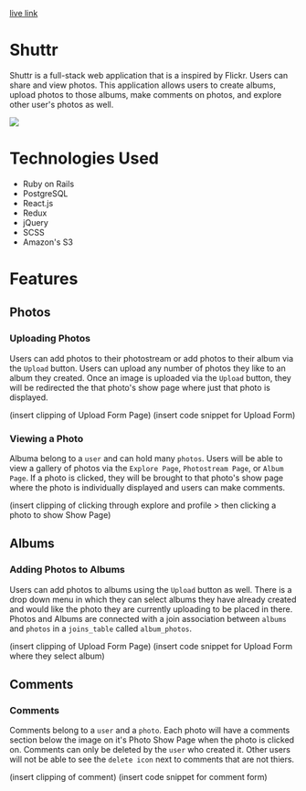 [live link](https://shuttr-1.herokuapp.com/#/)

# Shuttr

Shuttr is a full-stack web application that is a inspired by Flickr. Users can share and view photos. This application allows users to create albums, upload photos to those albums, make comments on photos, and explore other user's photos as well.

<img src="app/assets/images/user_auth.jpg">

# Technologies Used
* Ruby on Rails
* PostgreSQL
* React.js
* Redux
* jQuery
* SCSS
* Amazon's S3

# Features

## Photos

### Uploading Photos
Users can add photos to their photostream or add photos to their album via the `Upload` button. Users can upload any number of photos they like to an album they created. Once an image is uploaded via the `Upload` button, they will be redirected the that photo's show page where just that photo is displayed.

(insert clipping of Upload Form Page)
(insert code snippet for Upload Form)

### Viewing a Photo
Albuma belong to a `user` and can hold many `photos`. Users will be able to view a gallery of photos via the `Explore Page`, `Photostream Page`, or `Album Page`. If a photo is clicked, they will be brought to that photo's show page where the photo is individually displayed and users can make comments.

(insert clipping of clicking through explore and profile > then clicking a photo to show Show Page)

## Albums

### Adding Photos to Albums
Users can add photos to albums using the `Upload` button as well. There is a drop down menu in which they can select albums they have already created and would like the photo they are currently uploading to be placed in there. Photos and Albums are connected with a join association between `albums` and `photos` in a `joins_table` called `album_photos`.

(insert clipping of Upload Form Page)
(insert code snippet for Upload Form where they select album)

## Comments

### Comments
Comments belong to a `user` and a `photo`. Each photo will have a comments section below the image on it's Photo Show Page when the photo is clicked on. Comments can only be deleted by the `user` who created it. Other users will not be able to see the `delete icon` next to comments that are not thiers.

(insert clipping of comment)
(insert code snippet for comment form)


